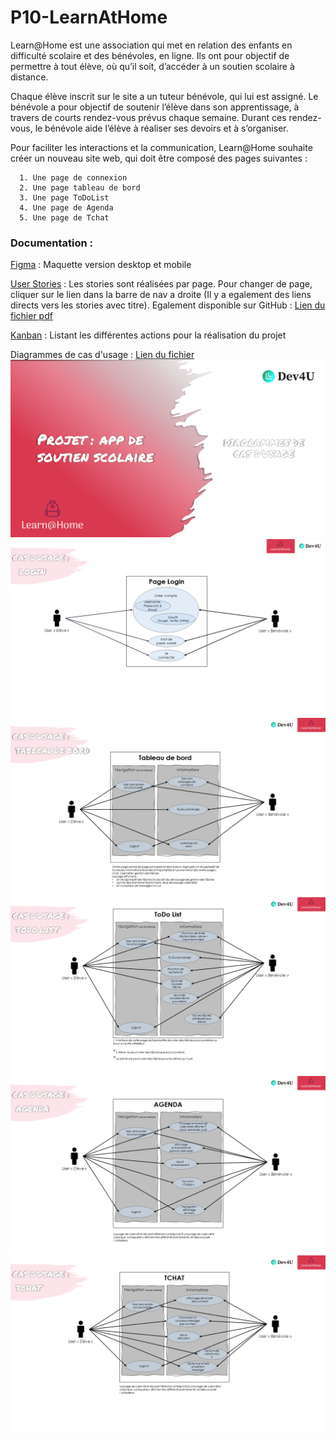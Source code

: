 # P10-LearnAtHome


Learn@Home est une association qui met en relation des enfants en difficulté scolaire et des bénévoles, en ligne. 
Ils ont pour objectif de permettre à tout élève, où qu’il soit, d’accéder à un soutien scolaire à distance.

Chaque élève inscrit sur le site a un tuteur bénévole, qui lui est assigné. 
Le bénévole a pour objectif de soutenir l’élève dans son apprentissage, à travers de courts rendez-vous prévus chaque semaine. Durant ces rendez-vous, le bénévole aide l’élève à réaliser ses devoirs et à s’organiser.

Pour faciliter les interactions et la communication, Learn@Home souhaite créer un nouveau site web, qui doit être composé des pages suivantes :

      1. Une page de connexion
      2. Une page tableau de bord
      3. Une page ToDoList
      4. Une page de Agenda
      5. Une page de Tchat
      

### Documentation :

[Figma](https://www.figma.com/file/hCDdWLLsiLXrUf0zmZJeGc/Learn%40Home?type=design&node-id=33%3A4778&mode=design&t=5pbxSWZoyLZQgZFP-1) : Maquette version desktop et mobile

[User Stories](https://github.com/Hazghard/P10-LearnAtHome/wiki) : Les stories sont réalisées par page. Pour changer de page, cliquer sur le lien dans la barre de nav a droite (Il y a egalement des liens directs vers les stories avec titre).
      Egalement disponible sur GitHub : [Lien du fichier pdf](https://github.com/Hazghard/P10-LearnAtHome/blob/07238fdc641e5bd25c5156116f48387214c557cc/User%20Stories/UserStories.pdf)

[Kanban](https://github.com/users/Hazghard/projects/2) : Listant les différentes actions pour la réalisation du projet

Diagrammes de cas d'usage : [Lien du fichier](https://github.com/Hazghard/P10-LearnAtHome/blob/9346f99111cd4b2ef3939b026ab0035d224d0a38/Diagrammes%20cas%20d'usages/Diagrammes%20de%20cas%20d'usages.pdf)
![Page1](https://github.com/Hazghard/P10-LearnAtHome/blob/1f2d62154efc0e8d6f2545716df3a79b291b3759/Diagrammes%20cas%20d'usages/Diapositive1.PNG)
![Page2](https://github.com/Hazghard/P10-LearnAtHome/blob/1f2d62154efc0e8d6f2545716df3a79b291b3759/Diagrammes%20cas%20d'usages/Diapositive2.PNG)
![Page3](https://github.com/Hazghard/P10-LearnAtHome/blob/1f2d62154efc0e8d6f2545716df3a79b291b3759/Diagrammes%20cas%20d'usages/Diapositive3.PNG)
![Page4](https://github.com/Hazghard/P10-LearnAtHome/blob/1f2d62154efc0e8d6f2545716df3a79b291b3759/Diagrammes%20cas%20d'usages/Diapositive4.PNG)
![Page5](https://github.com/Hazghard/P10-LearnAtHome/blob/1f2d62154efc0e8d6f2545716df3a79b291b3759/Diagrammes%20cas%20d'usages/Diapositive5.PNG)
![Page6](https://github.com/Hazghard/P10-LearnAtHome/blob/1f2d62154efc0e8d6f2545716df3a79b291b3759/Diagrammes%20cas%20d'usages/Diapositive6.PNG)
